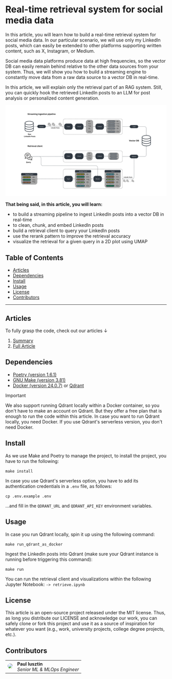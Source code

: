 # Real-time retrieval system for social media data

In this article, you will learn how to build a real-time retrieval system for social media data. In our particular scenario, we will use only my LinkedIn posts, which can easily be extended to other platforms supporting written content, such as X, Instagram, or Medium.

Social media data platforms produce data at high frequencies, so the vector DB can easily remain behind relative to the other data sources from your system. Thus, we will show you how to build a streaming engine to constantly move data from a raw data source to a vector DB in real-time.

In this article, we will explain only the retrieval part of an RAG system. Still, you can quickly hook the retrieved LinkedIn posts to an LLM for post analysis or personalized content generation.

![Architecture](./media/social_media_retrieval_system_architecture.png)

**That being said, in this article, you will learn:**

- to build a streaming pipeline to ingest LinkedIn posts into a vector DB in real-time
- to clean, chunk, and embed LinkedIn posts
- build a retrieval client to query your LinkedIn posts
- use the rerank pattern to improve the retrieval accuracy
- visualize the retrieval for a given query in a 2D plot using UMAP

## Table of Contents

- [Articles](#articles)
- [Dependencies](#dependencies)
- [Install](#install)
- [Usage](#usage)
- [License](#license)
- [Contributors](#contributors)

------

## Articles

To fully grasp the code, check out our articles ↓

1. [Summary]()
2. [Full Article]()

## Dependencies

- [Poetry (version 1.6.1)](https://python-poetry.org/)
- [GNU Make (version 3.81)](https://www.gnu.org/software/make/)
- [Docker (version 24.0.7)](https://www.docker.com/) or [Qdrant](https://qdrant.tech/)

> [!IMPORTANT] 
> We also support running Qdrant locally within a Docker container, so you don't have to make an account on Qdrant. But they offer a free plan that is enough to run the code within this article. In case you want to run Qdrant locally, you need Docker. If you use Qdrant's serverless version, you don't need Docker.

## Install

As we use Make and Poetry to manage the project, to install the project, you have to run the following:
```shell
make install
```

In case you use Qdrant's serverless option, you have to add its authentication credentials in a `.env` file, as follows:
```shell
cp .env.example .env
```
...and fill in the `QDRANT_URL` and `QDRANT_API_KEY` environment variables.

## Usage

In case you run Qdrant locally, spin it up using the following command:
```shell
make run_qdrant_as_docker
```

Ingest the LinkedIn posts into Qdrant (make sure your Qdrant instance is running before triggering this command):
```shell
make run
```

You can run the retrieval client and visualizations within the following Jupyter Notebook:
`-> retrieve.ipynb`

## License

This article is an open-source project released under the MIT license. Thus, as long you distribute our LICENSE and acknowledge our work, you can safely clone or fork this project and use it as a source of inspiration for whatever you want (e.g., work, university projects, college degree projects, etc.).

## Contributors

<table>
  <tr>
    <td><img src="https://github.com/iusztinpaul.png" width="100" style="border-radius:50%;"/></td>
    <td>
      <strong>Paul Iusztin</strong><br />
      <i>Senior ML & MLOps Engineer</i>
    </td>
  </tr>
</table>